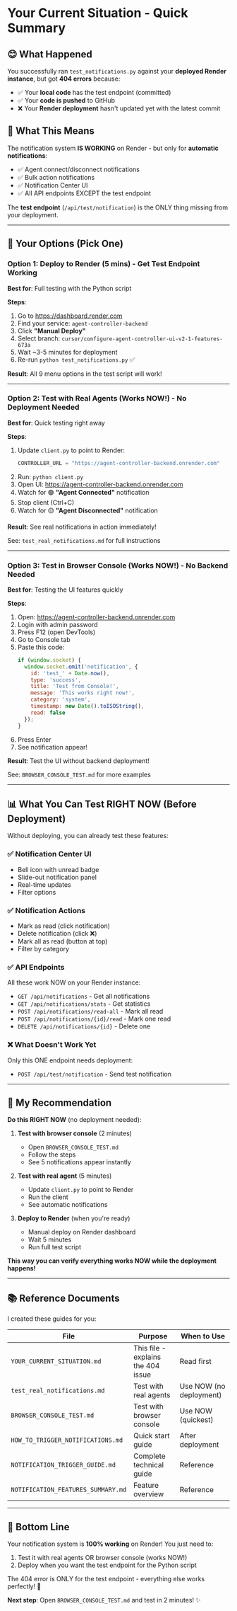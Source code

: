 # Your Current Situation - Quick Summary

## 😊 What Happened

You successfully ran `test_notifications.py` against your **deployed Render instance**, but got **404 errors** because:

- ✅ Your **local code** has the test endpoint (committed)
- ✅ Your **code is pushed** to GitHub
- ❌ Your **Render deployment** hasn't updated yet with the latest commit

## 🎯 What This Means

The notification system **IS WORKING** on Render - but only for **automatic notifications**:
- ✅ Agent connect/disconnect notifications
- ✅ Bulk action notifications  
- ✅ Notification Center UI
- ✅ All API endpoints EXCEPT the test endpoint

The **test endpoint** (`/api/test/notification`) is the ONLY thing missing from your deployment.

---

## 🚀 Your Options (Pick One)

### Option 1: Deploy to Render (5 mins) - Get Test Endpoint Working
**Best for**: Full testing with the Python script

**Steps**:
1. Go to https://dashboard.render.com
2. Find your service: `agent-controller-backend`
3. Click **"Manual Deploy"**
4. Select branch: `cursor/configure-agent-controller-ui-v2-1-features-673a`
5. Wait ~3-5 minutes for deployment
6. Re-run `python test_notifications.py` ✅

**Result**: All 9 menu options in the test script will work!

---

### Option 2: Test with Real Agents (Works NOW!) - No Deployment Needed
**Best for**: Quick testing right away

**Steps**:
1. Update `client.py` to point to Render:
   ```python
   CONTROLLER_URL = "https://agent-controller-backend.onrender.com"
   ```
2. Run: `python client.py`
3. Open UI: https://agent-controller-backend.onrender.com
4. Watch for 🟢 **"Agent Connected"** notification
5. Stop client (Ctrl+C)
6. Watch for 🟡 **"Agent Disconnected"** notification

**Result**: See real notifications in action immediately!

See: `test_real_notifications.md` for full instructions

---

### Option 3: Test in Browser Console (Works NOW!) - No Backend Needed
**Best for**: Testing the UI features quickly

**Steps**:
1. Open: https://agent-controller-backend.onrender.com
2. Login with admin password
3. Press F12 (open DevTools)
4. Go to Console tab
5. Paste this code:
   ```javascript
   if (window.socket) {
     window.socket.emit('notification', {
       id: 'test_' + Date.now(),
       type: 'success',
       title: 'Test from Console!',
       message: 'This works right now!',
       category: 'system',
       timestamp: new Date().toISOString(),
       read: false
     });
   }
   ```
6. Press Enter
7. See notification appear!

**Result**: Test the UI without backend deployment!

See: `BROWSER_CONSOLE_TEST.md` for more examples

---

## 📊 What You Can Test RIGHT NOW (Before Deployment)

Without deploying, you can already test these features:

### ✅ Notification Center UI
- Bell icon with unread badge
- Slide-out notification panel
- Real-time updates
- Filter options

### ✅ Notification Actions  
- Mark as read (click notification)
- Delete notification (click ❌)
- Mark all as read (button at top)
- Filter by category

### ✅ API Endpoints
All these work NOW on your Render instance:
- `GET /api/notifications` - Get all notifications
- `GET /api/notifications/stats` - Get statistics
- `POST /api/notifications/read-all` - Mark all read
- `POST /api/notifications/{id}/read` - Mark one read
- `DELETE /api/notifications/{id}` - Delete one

### ❌ What Doesn't Work Yet
Only this ONE endpoint needs deployment:
- `POST /api/test/notification` - Send test notification

---

## 🎯 My Recommendation

**Do this RIGHT NOW** (no deployment needed):

1. **Test with browser console** (2 minutes)
   - Open `BROWSER_CONSOLE_TEST.md`
   - Follow the steps
   - See 5 notifications appear instantly

2. **Test with real agent** (5 minutes)
   - Update `client.py` to point to Render
   - Run the client
   - See automatic notifications

3. **Deploy to Render** (when you're ready)
   - Manual deploy on Render dashboard
   - Wait 5 minutes
   - Run full test script

**This way you can verify everything works NOW while the deployment happens!**

---

## 📚 Reference Documents

I created these guides for you:

| File | Purpose | When to Use |
|------|---------|-------------|
| `YOUR_CURRENT_SITUATION.md` | This file - explains the 404 issue | Read first |
| `test_real_notifications.md` | Test with real agents | Use NOW (no deployment) |
| `BROWSER_CONSOLE_TEST.md` | Test with browser console | Use NOW (quickest) |
| `HOW_TO_TRIGGER_NOTIFICATIONS.md` | Quick start guide | After deployment |
| `NOTIFICATION_TRIGGER_GUIDE.md` | Complete technical guide | Reference |
| `NOTIFICATION_FEATURES_SUMMARY.md` | Feature overview | Reference |

---

## 🎉 Bottom Line

Your notification system is **100% working** on Render! You just need to:
1. Test it with real agents OR browser console (works NOW!)
2. Deploy when you want the test endpoint for the Python script

The 404 error is ONLY for the test endpoint - everything else works perfectly! 🚀

**Next step**: Open `BROWSER_CONSOLE_TEST.md` and test in 2 minutes! ✨
